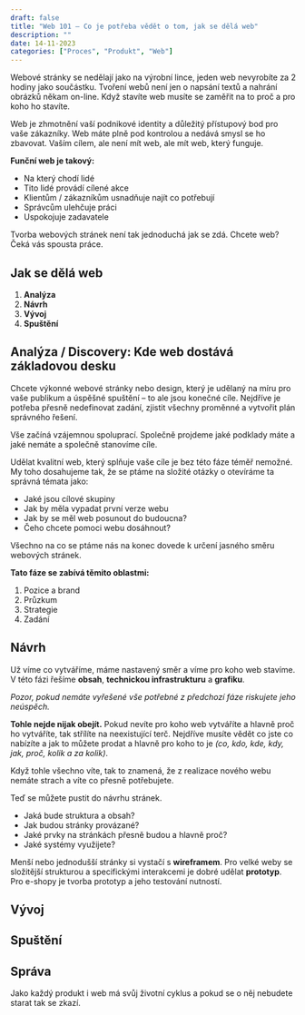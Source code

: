 ```yaml
---
draft: false
title: "Web 101 – Co je potřeba vědět o tom, jak se dělá web"
description: ""
date: 14-11-2023
categories: ["Proces", "Produkt", "Web"]
---
```


Webové stránky se nedělají jako na výrobní lince, jeden web nevyrobíte za 2 hodiny jako součástku. Tvoření webů není jen o napsání textů a nahrání obrázků někam on-line. Když stavíte web musíte se zaměřit na to proč a pro koho ho stavíte.

Web je zhmotnění vaší podnikové identity a důležitý přístupový bod pro vaše zákazníky. Web máte plně pod kontrolou a nedává smysl se ho zbavovat. Vaším cílem, ale není mít web, ale mít web, který funguje.

**Funční web je takový:**

- Na který chodí lidé
- Tito lidé provádí cílené akce
- Klientům / zákazníkům usnadňuje najít co potřebují
- Správcům ulehčuje práci
- Uspokojuje zadavatele

Tvorba webových stránek není tak jednoduchá jak se zdá. Chcete web? Čeká vás spousta práce.

## Jak se dělá web

1. **Analýza**
2. **Návrh**
3. **Vývoj**
4. **Spuštění**

## Analýza / Discovery: Kde web dostává základovou desku

Chcete výkonné webové stránky nebo design, který je udělaný na míru pro vaše publikum a úspěšné spuštění – to ale jsou konečné cíle. Nejdříve je potřeba přesně nedefinovat zadání, zjistit všechny proměnné a vytvořit plán správného řešení.

Vše začíná vzájemnou spoluprací. Společně projdeme jaké podklady máte a jaké nemáte a společně stanovíme cíle.

Udělat kvalitní web, který splňuje vaše cíle je bez této fáze téměř nemožné. My toho dosahujeme tak, že se ptáme na složité otázky o otevíráme ta správná témata jako:

- Jaké jsou cílové skupiny
- Jak by měla vypadat první verze webu
- Jak by se měl web posunout do budoucna?
- Čeho chcete pomoci webu dosáhnout?

Všechno na co se ptáme nás na konec dovede k určení jasného směru webových stránek.

**Tato fáze se zabívá těmito oblastmi:**

1. Pozice a brand
2. Průzkum
3. Strategie
4. Zadání

## Návrh

Už víme co vytváříme, máme nastavený směr a víme pro koho web stavíme. V této fázi řešíme **obsah**, **technickou infrastrukturu** a **grafiku**.

_Pozor, pokud nemáte vyřešené vše potřebné z předchozí fáze riskujete jeho neúspěch._

**Tohle nejde nijak obejít.** Pokud nevíte pro koho web vytváříte a hlavně proč ho vytváříte, tak střílíte na neexistující terč. Nejdříve musíte vědět co jste co nabízíte a jak to můžete prodat a hlavně pro koho to je _(co, kdo, kde, kdy, jak, proč, kolik a za kolik)_.

Když tohle všechno víte, tak to znamená, že z realizace nového webu nemáte strach a víte co přesně potřebujete.

Teď se můžete pustit do návrhu stránek.

- Jaká bude struktura a obsah?
- Jak budou stránky provázané?
- Jaké prvky na stránkách přesně budou a hlavně proč?
- Jaké systémy využijete?

Menší nebo jednodušší stránky si vystačí s **wireframem**. Pro velké weby se složitější strukturou a specifickými interakcemi je dobré udělat **prototyp**. Pro e-shopy je tvorba prototyp a jeho testování nutností.

## Vývoj

## Spuštění

## Správa

Jako každý produkt i web má svůj životní cyklus a pokud se o něj nebudete starat tak se zkazí.
